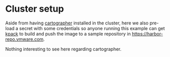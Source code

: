 # Cluster setup

Aside from having [cartographer] installed in the cluster, here we also
pre-load a secret with some credentials so anyone running this example can get
[kpack] to build and push the image to a sample repository in
https://harbor-repo.vmware.com.

Nothing interesting to see here regarding cartographer.


[cartographer]: https://cartographer.sh
[kpack]: https://github.com/pivotal/kpack
